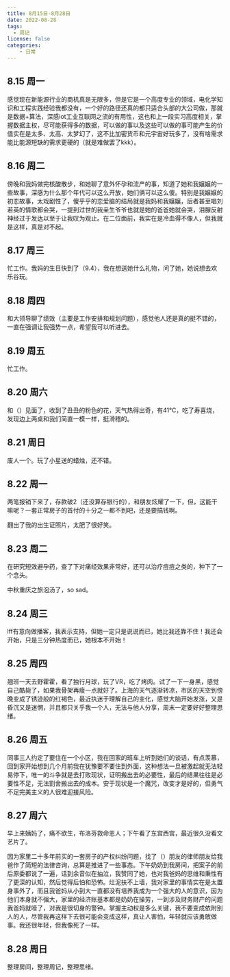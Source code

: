 ```yaml
---
title: 8月15日-8月28日
date: 2022-08-28
tags:
  - 周记
license: false
categories:
    - 日常
---
```


## 8.15 周一
感觉现在新能源行业的商机真是无限多，但是它是一个高度专业的领域，电化学知识和工程实践经验我都没有，一个好的路径还真的都只适合头部的大公司做，那就是数据+算法，深感iot工业互联网之流的有用性，这也和上一段实习高度相关，掌握数据主权，尽可能获得多的数据，可以做的事以及这些可以做的事可能产生的价值实在是太多、太高、太梦幻了，这不比加密货币和元宇宙好玩多了，没有啥需求能比能源短缺的需求更硬的（就是难做罢了kkk）。

## 8.16 周二
傍晚和我妈做完核酸散步，和她聊了意外怀孕和流产的事，知道了她和我嬢嬢的一些故事，深感为什么那个年代可以这么开放，她们俩可以这么傻。特别是我嬢嬢的初恋故事，太戏剧性了，傻乎乎的恋爱脑的结局就是我妈和我嬢嬢，后者甚至唱刘若英的情歌都会哭，一提到过世的我亲生爷爷也就是她的爸爸她就会哭，泪腺反射神经过于发达以至于让我叹为观止。在二位面前，我实在是冷血得不像人，但我就是这样，真是对不起。

## 8.17 周三
忙工作。我妈的生日快到了（9.4），我在想送她什么礼物，问了她，她说想去欢乐谷玩。

## 8.18 周四
和大领导聊了绩效（主要是工作安排和规划问题），感觉他人还是真的挺不错的，一直在强调让我强势一点，希望我可以听进去。

## 8.19 周五
忙工作。

## 8.20 周六
和（）见面了，收到了丑丑的粉色的花，天气热得出奇，有41℃，吃了寿喜烧，发现边上两桌和我们简直一模一样，挺滑稽的。

## 8.21 周日
废人一个。玩了小星送的蜡烛，还不错。

## 8.22 周一
两笔报销下来了，存款破2（还没算存银行的），和朋友炫耀了一下，但，这能干嘛呢？一套正常房子的首付的十分之一都不到吧，还是要搞钱啊。

翻出了我的出生证照片，太肥了很好笑。

## 8.23 周二
在研究短效避孕药，查了下对痛经效果非常好，还可以治疗痘痘之类的，种下了一个念头。

中秋重庆之旅泡汤了，so sad。

## 8.24 周三
lff有意向做播客，我表示支持，但她一定只是说说而已，她比我还靠不住！我还会开始，只是三分钟热度而已，她根本不开始！

## 8.25 周四
翘班一天去野霍霍，看了独行月球，玩了VR，吃了烤肉。试了一下一身黑，感觉自己酷毙了，如果我骨架再瘦一点就好了。上海的天气逐渐转凉，市区的天空到傍晚变成了锈迹般的红褐色，最近执迷于理解自己的变化，感觉大脑开始发涨，又是昏沉又是迷惘，并且都只关乎我一个人，无法与他人分享，周末一定要好好整理思绪。

## 8.26 周五

同事三人约定了要住在一个小区，我在回家的班车上听到她们的谈话，有点羡慕，回到家开始想到几个月前我在犹豫要不要住到外面，这种想法一旦被激起就无法轻易停下，唯一的斗争就是去打败现状，证明搬出去的必要性，最后的结果往往是必要性不足，无法割舍搬出去的成本。安于现状是一个魔咒，改变才是好的，但勇气不足完美主义的人很难迎接风险。

## 8.27 周六
早上来姨妈了，痛不欲生，布洛芬救命恩人；下午看了东宫西宫，最近很久没看文艺片了。

因为家里二十多年前买的一套房子的产权纠纷问题，找了（）朋友的律师朋友给我爸作了简短的法律咨询，总算是推进了一些事态。下午奶奶到我房间，把案子的前后原委都说了一遍，话到余音似在抽泣，我赞同了她，也对我爸妈的思维和秉性有了更深的认知，然后觉得后怕和恐怖。烂泥扶不上墙，我对家里的事情实在是太置身事外了，而且我爸妈从小到大一直都没有培养我成为一个强大的人的意识，因为他们本身就不强大，家里的经济账基本都是奶奶在操劳，一到涉及财务财产的问题我爸妈就噎了，对我是很切身的警钟。掌握主动权是多么关键，我不要变成依附别人的人，尽管我再这样下去很可能会变成这样，真让人害怕，年轻就应该勇敢做事。我还很年轻，但我像死了一样。

## 8.28 周日
整理房间，整理周记，整理思绪。
